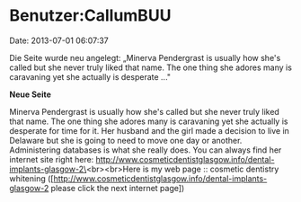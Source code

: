 Benutzer:CallumBUU
==================

Date: 2013-07-01 06:07:37

Die Seite wurde neu angelegt: „Minerva Pendergrast is usually how she\'s
called but she never truly liked that name. The one thing she adores
many is caravaning yet she actually is desperate ..."

**Neue Seite**

<div>

Minerva Pendergrast is usually how she\'s called but she never truly
liked that name. The one thing she adores many is caravaning yet she
actually is desperate for time for it. Her husband and the girl made a
decision to live in Delaware but she is going to need to move one day or
another. Administering databases is what she really does. You can always
find her internet site right here:
http://www.cosmeticdentistglasgow.info/dental-implants-glasgow-2\<br\>\<br\>Here
is my web page :: cosmetic dentistry whitening
(\[http://www.cosmeticdentistglasgow.info/dental-implants-glasgow-2
please click the next internet page\])

</div>
